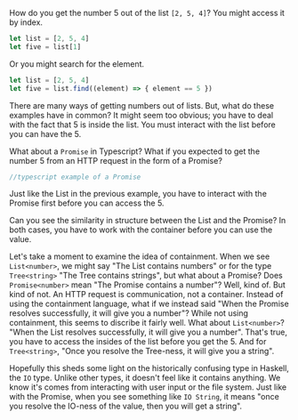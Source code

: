 How do you get the number 5 out of the list `[2, 5, 4]`? You might access it by index.

```typescript
let list = [2, 5, 4]
let five = list[1]
```

Or you might search for the element.

```typescript
let list = [2, 5, 4]
let five = list.find((element) => { element == 5 })
```

There are many ways of getting numbers out of lists. But, what do these examples have in common? It might seem too obvious; you have to deal with the fact that 5 is inside the list. You must interact with the list before you can have the 5.

What about a `Promise` in Typescript? What if you expected to get the number 5 from an HTTP request in the form of a Promise?
```typescript
//typescript example of a Promise
```
Just like the List in the previous example, you have to interact with the Promise first before you can access the 5.

Can you see the similarity in structure between the List and the Promise? In both cases, you have to work with the container before you can use the value.

Let's take a moment to examine the idea of containment. When we see `List<number>`, we might say "The List contains numbers" or for the type `Tree<string>` "The Tree contains strings", but what about a Promise? Does `Promise<number>` mean "The Promise contains a number"? Well, kind of. But kind of not. An HTTP request is communication, not a container. Instead of using the containment language, what if we instead said "When the Promise resolves successfully, it will give you a number"? While not using containment, this seems to discribe it fairly well. What about `List<number>`? "When the List resolves successfully, it will give you a number". That's true, you have to access the insides of the list before you get the 5. And for `Tree<string>`, "Once you resolve the Tree-ness, it will give you a string".

Hopefully this sheds some light on the historically confusing type in Haskell, the `IO` type. Unlike other types, it doesn't feel like it contains anything. We know it's comes from interacting with user input or the file system. Just like with the Promise, when you see something like `IO String`, it means "once you resolve the IO-ness of the value, then you will get a string".
